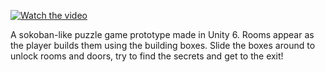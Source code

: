 [![Watch the video](https://img.youtube.com/vi/NBDXf9tdktw/maxresdefault.jpg)](https://www.youtube.com/watch?v=NBDXf9tdktw)

A sokoban-like puzzle game prototype made in Unity 6. Rooms appear as the player builds them using the building boxes. Slide the boxes around to unlock rooms and doors, try to find the secrets and get to the exit!
